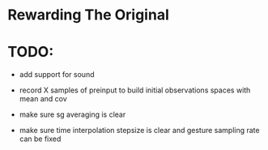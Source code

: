 # Rewarding The Original

# TODO:
- add support for sound
- record X samples of preinput to build initial observations spaces with mean and cov

- make sure sg averaging is clear
- make sure time interpolation stepsize is clear and gesture sampling rate can be fixed